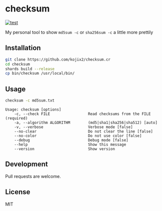 # checksum

[![test](https://github.com/kojix2/checksum.cr/actions/workflows/test.yml/badge.svg)](https://github.com/kojix2/checksum.cr/actions/workflows/test.yml)

My personal tool to show `md5sum -c` or `sha256sum -c` a little more prettily

## Installation

```sh
git clone https://github.com/kojix2/checksum.cr
cd checksum
shards build --release
cp bin/checksum /usr/local/bin/
```

## Usage

```sh
checksum -c md5sum.txt
```

```
Usage: checksum [options]
    -c, --check FILE                 Read checksums from the FILE (required)
    -a, --algorithm ALGORITHM        (md5|sha1|sha256|sha512) [auto]
    -v, --verbose                    Verbose mode [false]
    --no-clear                       Do not clear the line [false]
    --no-color                       Do not use color [false]
    --debug                          Debug mode [false]
    --help                           Show this message
    --version                        Show version
```

## Development

Pull requests are welcome.

## License

MIT
